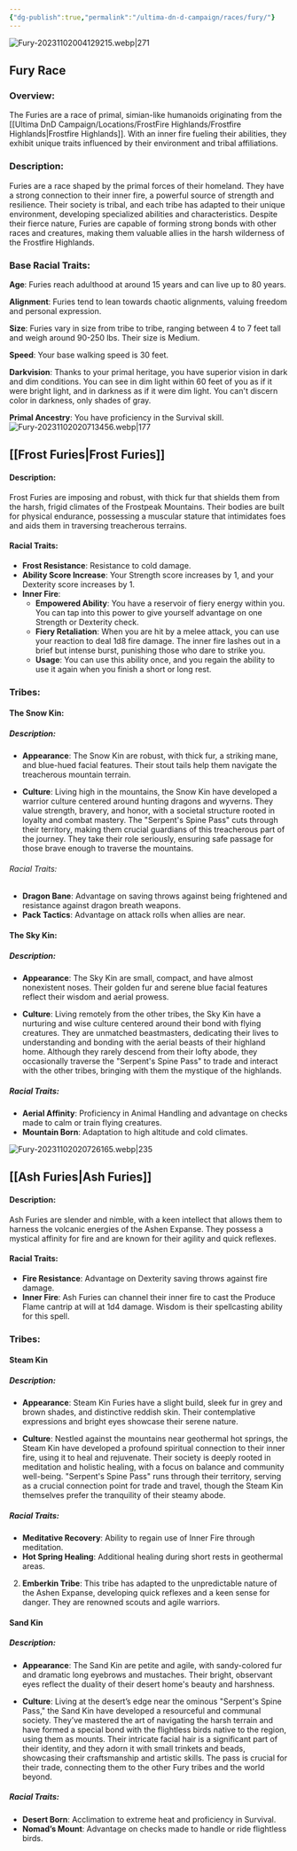 ```yaml
---
{"dg-publish":true,"permalink":"/ultima-dn-d-campaign/races/fury/"}
---
```


![Fury-20231102004129215.webp|271](/img/user/Life%20Admin/Assets/Fury-20231102004129215.webp)
## Fury Race 

### Overview:
The Furies are a race of primal, simian-like humanoids originating from the [[Ultima DnD Campaign/Locations/FrostFire Highlands/Frostfire Highlands\|Frostfire Highlands]]. With an inner fire fueling their abilities, they exhibit unique traits influenced by their environment and tribal affiliations.

### Description:
Furies are a race shaped by the primal forces of their homeland. They have a strong connection to their inner fire, a powerful source of strength and resilience. Their society is tribal, and each tribe has adapted to their unique environment, developing specialized abilities and characteristics. Despite their fierce nature, Furies are capable of forming strong bonds with other races and creatures, making them valuable allies in the harsh wilderness of the Frostfire Highlands.

### Base Racial Traits:

**Age**: Furies reach adulthood at around 15 years and can live up to 80 years.

**Alignment**: Furies tend to lean towards chaotic alignments, valuing freedom and personal expression.

**Size**: Furies vary in size from tribe to tribe, ranging between 4 to 7 feet tall and weigh around 90-250 lbs. Their size is Medium.

**Speed**: Your base walking speed is 30 feet.

**Darkvision**: Thanks to your primal heritage, you have superior vision in dark and dim conditions. You can see in dim light within 60 feet of you as if it were bright light, and in darkness as if it were dim light. You can't discern color in darkness, only shades of gray.

**Primal Ancestry**: You have proficiency in the Survival skill.
![Fury-20231102020713456.webp|177](/img/user/Life%20Admin/Assets/Fury-20231102020713456.webp)
## [[Frost Furies\|Frost Furies]] 

#### Description:
Frost Furies are imposing and robust, with thick fur that shields them from the harsh, frigid climates of the Frostpeak Mountains. Their bodies are built for physical endurance, possessing a muscular stature that intimidates foes and aids them in traversing treacherous terrains.

#### Racial Traits:
- **Frost Resistance**: Resistance to cold damage.
- **Ability Score Increase**: Your Strength score increases by 1, and your Dexterity score increases by 1.
- **Inner Fire**:
	-  **Empowered Ability**: You have a reservoir of fiery energy within you. You can tap into this power to give yourself advantage on one Strength or Dexterity check.
	-  **Fiery Retaliation**: When you are hit by a melee attack, you can use your reaction to deal 1d8 fire damage. The inner fire lashes out in a brief but intense burst, punishing those who dare to strike you.
	- **Usage**: You can use this ability once, and you regain the ability to use it again when you finish a short or long rest.

### Tribes:

#### The Snow Kin:
##### Description:
- **Appearance**: The Snow Kin are robust, with thick fur, a striking mane, and blue-hued facial features. Their stout tails help them navigate the treacherous mountain terrain.
    
- **Culture**: Living high in the mountains, the Snow Kin have developed a warrior culture centered around hunting dragons and wyverns. They value strength, bravery, and honor, with a societal structure rooted in loyalty and combat mastery. The "Serpent's Spine Pass" cuts through their territory, making them crucial guardians of this treacherous part of the journey. They take their role seriously, ensuring safe passage for those brave enough to traverse the mountains.

###### Racial Traits:
- **Dragon Bane**: Advantage on saving throws against being frightened and resistance against dragon breath weapons.
- **Pack Tactics**: Advantage on attack rolls when allies are near.

#### The Sky Kin:
##### Description:
- **Appearance**: The Sky Kin are small, compact, and have almost nonexistent noses. Their golden fur and serene blue facial features reflect their wisdom and aerial prowess.
    
- **Culture**: Living remotely from the other tribes, the Sky Kin have a nurturing and wise culture centered around their bond with flying creatures. They are unmatched beastmasters, dedicating their lives to understanding and bonding with the aerial beasts of their highland home. Although they rarely descend from their lofty abode, they occasionally traverse the "Serpent's Spine Pass" to trade and interact with the other tribes, bringing with them the mystique of the highlands.

##### Racial Traits:
- **Aerial Affinity**: Proficiency in Animal Handling and advantage on checks made to calm or train flying creatures.
- **Mountain Born**: Adaptation to high altitude and cold climates.

![Fury-20231102020726165.webp|235](/img/user/Life%20Admin/Assets/Fury-20231102020726165.webp)
## **[[Ash Furies\|Ash Furies]]** 

#### Description:
Ash Furies are slender and nimble, with a keen intellect that allows them to harness the volcanic energies of the Ashen Expanse. They possess a mystical affinity for fire and are known for their agility and quick reflexes.

#### Racial Traits:
- **Fire Resistance**: Advantage on Dexterity saving throws against fire damage.
- **Inner Fire**: Ash Furies can channel their inner fire to cast the Produce Flame cantrip at will at 1d4 damage. Wisdom is their spellcasting ability for this spell. 

### Tribes:

#### Steam Kin

##### Description:
- **Appearance**: Steam Kin Furies have a slight build, sleek fur in grey and brown shades, and distinctive reddish skin. Their contemplative expressions and bright eyes showcase their serene nature.
    
- **Culture**: Nestled against the mountains near geothermal hot springs, the Steam Kin have developed a profound spiritual connection to their inner fire, using it to heal and rejuvenate. Their society is deeply rooted in meditation and holistic healing, with a focus on balance and community well-being. "Serpent's Spine Pass" runs through their territory, serving as a crucial connection point for trade and travel, though the Steam Kin themselves prefer the tranquility of their steamy abode.

##### Racial Traits:
- **Meditative Recovery**: Ability to regain use of Inner Fire through meditation.
- **Hot Spring Healing**: Additional healing during short rests in geothermal areas.
2. **Emberkin Tribe**: This tribe has adapted to the unpredictable nature of the Ashen Expanse, developing quick reflexes and a keen sense for danger. They are renowned scouts and agile warriors.

#### Sand Kin

##### Description:
- **Appearance**: The Sand Kin are petite and agile, with sandy-colored fur and dramatic long eyebrows and mustaches. Their bright, observant eyes reflect the duality of their desert home's beauty and harshness.
    
- **Culture**: Living at the desert’s edge near the ominous "Serpent's Spine Pass," the Sand Kin have developed a resourceful and communal society. They’ve mastered the art of navigating the harsh terrain and have formed a special bond with the flightless birds native to the region, using them as mounts. Their intricate facial hair is a significant part of their identity, and they adorn it with small trinkets and beads, showcasing their craftsmanship and artistic skills. The pass is crucial for their trade, connecting them to the other Fury tribes and the world beyond.

##### Racial Traits:
- **Desert Born**: Acclimation to extreme heat and proficiency in Survival.
- **Nomad’s Mount**: Advantage on checks made to handle or ride flightless birds.


